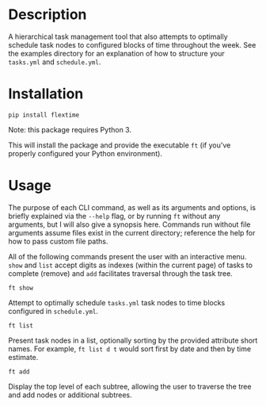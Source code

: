# Description

A hierarchical task management tool that also attempts to optimally
schedule task nodes to configured blocks of time throughout the
week. See the examples directory for an explanation of how to
structure your `tasks.yml` and `schedule.yml`.

# Installation

`pip install flextime`

Note: this package requires Python 3.

This will install the package and provide the executable `ft` (if
you've properly configured your Python environment).

# Usage

The purpose of each CLI command, as well as its arguments and options,
is briefly explained via the `--help` flag, or by running `ft` without
any arguments, but I will also give a synopsis here. Commands run
without file arguments assume files exist in the current directory;
reference the help for how to pass custom file paths.

All of the following commands present the user with an interactive
menu. `show` and `list` accept digits as indexes (within the current
page) of tasks to complete (remove) and `add` facilitates traversal
through the task tree.

`ft show`

Attempt to optimally schedule `tasks.yml` task nodes to time blocks
configured in `schedule.yml`.

`ft list`

Present task nodes in a list, optionally sorting by the provided
attribute short names. For example, `ft list d t` would sort first by
date and then by time estimate.

`ft add`

Display the top level of each subtree, allowing the user to traverse
the tree and add nodes or additional subtrees.